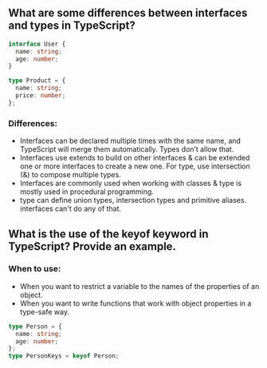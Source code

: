 ## What are some differences between interfaces and types in TypeScript?

```ts
interface User {
  name: string;
  age: number;
}

type Product = {
  name: string;
  price: number;
};
```

### Differences:

* Interfaces can be declared multiple times with the same name, and TypeScript will merge them automatically. Types don’t allow that.
* Interfaces use extends to build on other interfaces & can be extended one or more interfaces to create a new one. For type, use intersection (&) to compose multiple types.
* Interfaces are commonly used when working with classes & type is mostly used in procedural programming.
* type can define union types, intersection types and primitive aliases. interfaces can't do any of that.

## What is the use of the keyof keyword in TypeScript? Provide an example.

### When to use:
* When you want to restrict a variable to the names of the properties of an object.
* When you want to write functions that work with object properties in a type-safe way.
```ts
type Person = {
  name: string;
  age: number;
};
type PersonKeys = keyof Person;
```


